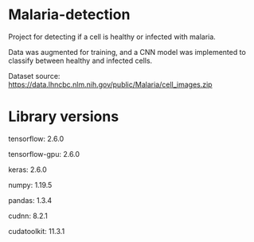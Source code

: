 # Malaria-detection

Project for detecting if a cell is healthy or infected with malaria.

Data was augmented for training, and a CNN model was implemented to classify between healthy and infected cells.

Dataset source: https://data.lhncbc.nlm.nih.gov/public/Malaria/cell_images.zip


# Library versions

tensorflow: 2.6.0

tensorflow-gpu: 2.6.0

keras: 2.6.0

numpy: 1.19.5

pandas: 1.3.4

cudnn: 8.2.1

cudatoolkit: 11.3.1
